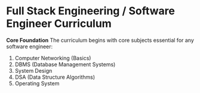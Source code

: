 # Full Stack Engineering / Software Engineer Curriculum
**Core Foundation**
The curriculum begins with core subjects essential for any software engineer:
1) Computer Networking (Basics)
2) DBMS (Database Management Systems)
3) System Design
4) DSA (Data Structure Algorithms)
5) Operating System